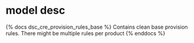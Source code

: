 # model desc

{% docs dsc_cre_provision_rules_base %}
Contains clean base provision rules. There might be multiple rules per product
{% enddocs %}
